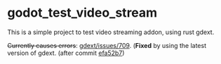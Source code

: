 # godot_test_video_stream

This is a simple project to test video streaming addon, using rust gdext.

~~Currently causes errors~~: [gdext/issues/709](https://github.com/godot-rust/gdext/issues/709).
(**Fixed** by using the latest version of gdext. (after commit [efa52b7](https://github.com/godot-rust/gdext/commit/efa52b748150433a3f82bb821018fc3f84a0589b1))
